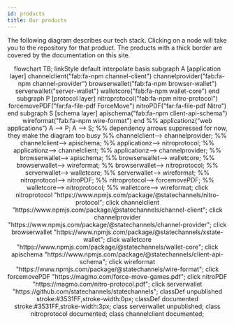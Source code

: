 ```yaml
---
id: products
title: Our products
---
```


The following diagram describes our tech stack. Clicking on a node will take you to the repository for that product. The products with a thick border are covered by the documentation on this site.

<div class="mermaid" align="center">
flowchart TB;
linkStyle default interpolate basis
subgraph A [application layer]
channelclient("fab:fa-npm channel-client")
channelprovider("fab:fa-npm channel-provider")
browserwallet("fab:fa-npm browser-wallet")
serverwallet("server-wallet")
walletcore("fab:fa-npm wallet-core")
end
subgraph P [protocol layer]
nitroprotocol("fab:fa-npm nitro-protocol")
forcemovePDF("far:fa-file-pdf ForceMove")
nitroPDF("far:fa-file-pdf Nitro")
end
subgraph S [schema layer]
apischema("fab:fa-npm client-api-schema")
wireformat("fab:fa-npm wire-format")
end
%% applicationz("web applications")
A --> P;
A --> S;
%% dependency arrows suppressed for now, they make the diagram too busy
%% channelclient--> channelprovider;
%% channelclient--> apischema;
%% applicationz--> nitroprotocol;
%% applicationz--> channelclient;
%% applicationz--> channelprovider;
%% browserwallet--> apischema;
%% browserwallet--> walletcore;
%% browserwallet--> wireformat;
%% browserwallet--> nitroprotocol;
%% serverwallet--> walletcore;
%% serverwallet--> wireformat;
%% nitroprotocol--> nitroPDF;
%% nitroprotocol--> forcemovePDF;
%% walletcore--> nitroprotocol;
%% walletcore--> wireformat;
click nitroprotocol "https://www.npmjs.com/package/@statechannels/nitro-protocol";
click channelclient "https://www.npmjs.com/package/@statechannels/channel-client";
click channelprovider "https://www.npmjs.com/package/@statechannels/channel-provider";
click browserwallet "https://www.npmjs.com/package/@statechannels/xstate-wallet";
click walletcore "https://www.npmjs.com/package/@statechannels/wallet-core";
click apischema "https://www.npmjs.com/package/@statechannels/client-api-schema";
click wireformat "https://www.npmjs.com/package/@statechannels/wire-format";
click forcemovePDF "https://magmo.com/force-move-games.pdf";
click nitroPDF "https://magmo.com/nitro-protocol.pdf";
click serverwallet "https://github.com/statechannels/statechannels";
classDef unpublished stroke:#3531FF,stroke-width:0px;
classDef documented stroke:#3531FF,stroke-width:3px;
class serverwallet unpublished;
class nitroprotocol documented;
class channelclient documented;
</div>
